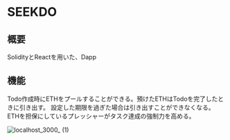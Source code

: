 # SEEKDO
## 概要
SolidityとReactを用いた、Dapp

## 機能
Todo作成時にETHをプールすることができる。預けたETHはTodoを完了したときに引き出す。
設定した期限を過ぎた場合は引き出すことができなくなる。
ETHを担保にしているプレッシャーがタスク達成の強制力を高める。


![localhost_3000_ (1)](https://user-images.githubusercontent.com/66010352/202441782-713e209c-d46e-4576-8f0c-36e5c6193614.png)
